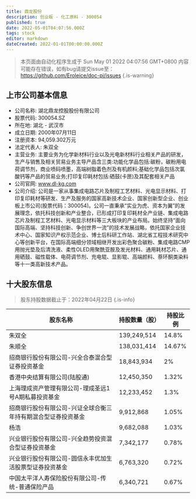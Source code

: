 ```yaml
---
title: 鼎龙股份
description: 创业板 - 化工原料 - 300054
published: true
date: 2022-05-01T04:07:56.000Z
tags: stock
editor: markdown
dateCreated: 2022-01-01T00:00:00.000Z
---
```


> 本页面由自动化程序生成于 Sun May 01 2022 04:07:56 GMT+0800
> 内容可能存在错误，如有bug请提交issue至：https://github.com/Eroleice/doc-pi/issues
{.is-warning}

## 上市公司基本信息
- 公司名称: 湖北鼎龙控股股份有限公司
- 股票代码: 300054.SZ
- 所在地: 湖北 - 武汉市
- 成立日期: 2000年07月11日
- 注册资本: 94,059.302万元
- 法定代表人: 朱双全
- 主营业务: 主要业务为化学新材料行业以及光电新材料行业相关产品的研发，生产与销售及相关贸易业务主导产品含三类:功能化学品包括:碳粉，碳粉用电荷调节剂，商业喷码喷墨，高端树脂着色剂及有机颜料;基础化学品包括次氯酸钙等产品的贸易业务;打印复印耗材包括:硒鼓(卡匣)及其配套相关产品
- 公司官网: www.dl-kg.com
- 公司介绍: 公司是一家从事集成电路芯片及制程工艺材料、光电显示材料、打印复印耗材等研发、生产及服务的国家高新技术企业、国家创新型企业、创业板上市公司(股票代码：300054)。公司一直秉承“实业为虎、资本为翼”的发展理念，依托科技创新和产业整合，已形成打印复印耗材全产业链、集成电路芯片及制程工艺材料、光电显示材料等三大板块的产业布局。始终坚持“面向国际高端、坚持科技创新、争创世界一流”的技术发展战略，依托国家企业技术中心、国家知识产权示范企业、博士后科研工作站、湖北省工程技术研究中心等创新平台，在国际高端细分领域相继开发出彩色聚合碳粉、集成电路CMP用抛光垫及后清洗液、柔性OLED用聚酰亚胺及发光材料、通用耗材芯片、通用硒鼓、磁性载体、电荷调节剂、充电辊、显影辊、高端颜料、萘环酮类染料等十一类高新技术产品。


## 十大股东信息
> 股东持股数据截止于：2022年04月22日
{.is-info}

| 股东名称 | 持股数量（股） | 持股比例 |
| --- | --- | --- |
| 朱双全 | 139,249,514 | 14.8% |
| 朱顺全 | 138,031,414 | 14.67% |
| 招商银行股份有限公司-兴全合泰混合型证券投资基金 | 18,843,934 | 2% |
| 香港中央结算有限公司(陆股通) | 12,450,350 | 1.32% |
| 上海理成资产管理有限公司-理成圣远1号A期私募投资基金 | 12,233,452 | 1.3% |
| 招商银行股份有限公司-兴证全球合衡三年持有期混合型证券投资基金 | 9,912,868 | 1.05% |
| 杨浩 | 9,682,088 | 1.03% |
| 兴业银行股份有限公司-兴全趋势投资混合型证券投资基金 | 7,342,177 | 0.78% |
| 兴业银行股份有限公司-圆信永丰优加生活股票型证券投资基金 | 6,763,320 | 0.72% |
| 中国太平洋人寿保险股份有限公司-传统-普通保险产品 | 6,340,721 | 0.67% |




